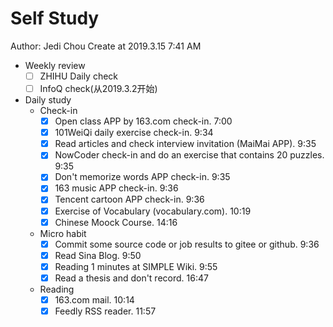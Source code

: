 # Self Study

Author: Jedi Chou
Create at 2019.3.15 7:41 AM

* Weekly review
  -[ ] ZHIHU Daily check
  -[ ] InfoQ check(从2019.3.2开始)

* Daily study
  * Check-in
    -[x] Open class APP by 163.com check-in. 7:00
    -[x] 101WeiQi daily exercise check-in. 9:34
    -[x] Read articles and check interview invitation (MaiMai APP). 9:35
    -[x] NowCoder check-in and do an exercise that contains 20 puzzles. 9:35
    -[x] Don't memorize words APP check-in. 9:35
    -[x] 163 music APP check-in. 9:36
    -[x] Tencent cartoon APP check-in. 9:36
    -[x] Exercise of Vocabulary (vocabulary.com). 10:19
    -[x] Chinese Moock Course. 14:16

  * Micro habit
    -[x] Commit some source code or job results to gitee or github. 9:36
    -[x] Read Sina Blog. 9:50
    -[x] Reading 1 minutes at SIMPLE Wiki. 9:55
    -[x] Read a thesis and don't record. 16:47

  * Reading
    -[x] 163.com mail. 10:14
    -[x] Feedly RSS reader. 11:57
